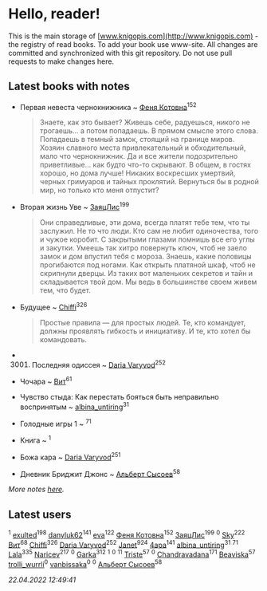 # Hello, reader!
This is the main storage of [www.knigopis.com](http://www.knigopis.com) - the registry of read books.
To add your book use www-site. All changes are committed and synchronized with this git repository.
Do not use pull requests to make changes here.


## Latest books with notes
* Первая невеста чернокнижника ~ [Феня Котовна](users/109/109746193906459706720-google)<sup>152</sup>
    > Знаете, как это бывает? Живешь себе, радуешься, никого не трогаешь… а потом попадаешь. В прямом смысле этого слова. Попадаешь в темный замок, стоящий на границе миров. Хозяин славного места привлекательный и обходительный, мало что чернокнижник. Да и все жители подозрительно приветливые… как будто что-то скрывают. В общем, в гостях хорошо, но дома лучше! Никаких воскресших умертвий, черных гримуаров и тайных проклятий. Вернуться бы в родной мир, но только кто меня отпустит?

* Вторая жизнь Уве ~ [ЗаяцЛис](users/112/112388384595246311466-google)<sup>199</sup>
    > Они справедливые, эти дома, всегда платят тебе тем, что ты заслужил. Не то что люди.
    > Кто сам не любит одиночества, того и чужое коробит.
    > С закрытыми глазами помнишь все его углы и закутки. Умеешь так хитро повернуть ключ, чтоб не заело замок и дом впустил тебя с мороза. Знаешь, какие половицы прогибаются под ногами. Как открыть платяной шкаф, чтоб не скрипнули дверцы. Из таких вот маленьких секретов и тайн и складывается твой дом. 
    > Мы ведь в большинстве своем живем тем, что будет.

* Будущее ~ [Chiffi](users/105/105831994080785626680-google)<sup>326</sup>
    > Простые правила — для простых людей. Те, кто командует, должны проявлять гибкость и инициативу. И те, кто хотел бы командовать.

* 3001. Последняя одиссея ~ [Daria Varyvod](users/829/829893410524253-facebook)<sup>252</sup>

* Чочара ~ [Вит](users/300/300273923-vkontakte)<sup>61</sup>

* Чувство стыда: Как перестать бояться быть неправильно воспринятым ~ [albina_untiring](users/257/2579695-vkontakte)<sup>31</sup>

* Голодные игры 1 ~ [](users/153/1537586159620888-facebook)<sup>71</sup>

* Книга ~ [](users/107/107964573981658495430-google)<sup>1</sup>

* Божа кара ~ [Daria Varyvod](users/829/829893410524253-facebook)<sup>251</sup>

* Дневник Бриджит Джонс ~ [Альберт Сысоев](users/474/47446642-vkontakte)<sup>58</sup>


_More notes [here](latest_books_with_notes.md)._


## Latest users
[](users/111/111798276862514731625-google)<sup>1</sup> 
[exulted](users/100/100599204551896265722-google)<sup>198</sup> 
[danyluk62](users/374/374149854-vkontakte)<sup>141</sup> 
[eva](users/111/111656270551033014778-google)<sup>122</sup> 
[Феня Котовна](users/109/109746193906459706720-google)<sup>152</sup> 
[ЗаяцЛис](users/112/112388384595246311466-google)<sup>199</sup> 
[](users/107/107050084104851375633-google)<sup>0</sup> 
[Sky](users/118/118049897850017649660-googleplus)<sup>222</sup> 
[Вит](users/300/300273923-vkontakte)<sup>68</sup> 
[Chiffi](users/105/105831994080785626680-google)<sup>326</sup> 
[Daria Varyvod](users/829/829893410524253-facebook)<sup>252</sup> 
[Janet](users/108/108113656204404967440-google)<sup>924</sup> 
[4apa](users/117/117392596378069249667-google)<sup>141</sup> 
[albina_untiring](users/257/2579695-vkontakte)<sup>31</sup> 
[](users/153/1537586159620888-facebook)<sup>71</sup> 
[Lala](users/761/76187635-vkontakte)<sup>335</sup> 
[Naricev](users/107/107090515204537133928-google)<sup>217</sup> 
[](users/113/113306797383529794620-google)<sup>0</sup> 
[Garka](users/115/115753719718250012620-google)<sup>312</sup> 
[](users/102/102316312151734465694-google)<sup>1</sup> 
[](users/107/107964573981658495430-google)<sup>0</sup> 
[](users/296/296323488-yandex)<sup>11</sup> 
[Triste](users/517/5175580462988229760-mailru)<sup>57</sup> 
[](users/694/694033938-vkontakte)<sup>0</sup> 
[Chandravadana](users/105/105866022348292919948-google)<sup>171</sup> 
[Beaviska](users/102/10202544960024508-facebook)<sup>57</sup> 
[trolli_wurrli](users/111/111989298078739016161-google)<sup>0</sup> 
[vanbissaka](users/789/78955227-vkontakte)<sup>0</sup> 
[](users/143/1431789564-yandex)<sup>0</sup> 
[Альберт Сысоев](users/474/47446642-vkontakte)<sup>58</sup> 


_22.04.2022 12:49:41_
